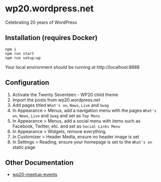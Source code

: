 # wp20.wordpress.net
Celebrating 20 years of WordPress

## Installation (requires Docker)

```
npm i
npm run start
npm run setup:wp
```

Your local environment should be running at http://localhost:8888

## Configuration

1. Activate the Twenty Seventeen - WP20 child theme
1. Import the posts from wp20.wordpress.net
1. Add pages titled `What's on`, `News`, `Live` and `Swag`
1. In Appearance > Menus, add a navigation menu with the pages `What's on`, `News`, `Live` and `Swag` and set as `Top Menu`
1. In Appearance > Menus, add a social menu with items such as Facebook, Twitter, etc. and set as `Social Links Menu`
1. In Appearance > Widgets, remove everything.
1. In Customizer > Header Media, ensure no header image is set
1. In Settings > Reading, ensure your homepage is set to the `What's on` static page

## Other Documentation

* [wp20-meetup-events](./wp-content/plugins/wp20-meetup-events/README.md)
